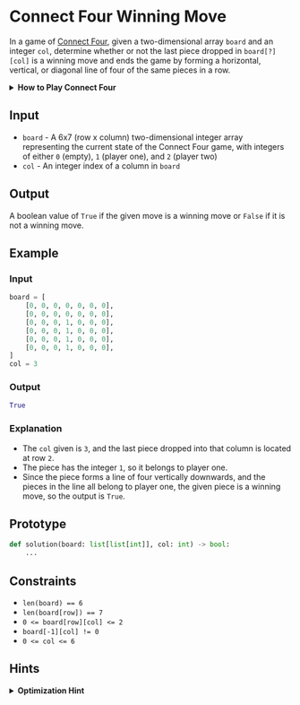 # Connect Four Winning Move
In a game of [Connect Four](https://en.wikipedia.org/wiki/Connect_Four), given a two-dimensional array `board` and an integer `col`, determine whether or not the last piece dropped in `board[?][col]` is a winning move and ends the game by forming a horizontal, vertical, or diagonal line of four of the same pieces in a row.

<details>
    <summary><b>How to Play Connect Four</b></summary>
    <b>Connect Four</b> is a two player game where players choose a color and alternate turns by dropping one of their pieces into a 6x7 (row x column) board.<br>
    The objective of the game is to be the first to form a horizontal, vertical, or diagonal line of four of one's own pieces.
</details>

## Input
- `board` - A 6x7 (row x column) two-dimensional integer array representing the current state of the Connect Four game, with integers of either `0` (empty), `1` (player one), and `2` (player two)
- `col` - An integer index of a column in `board`

## Output
A boolean value of `True` if the given move is a winning move or `False` if it is not a winning move.

## Example
### Input
```py
board = [
    [0, 0, 0, 0, 0, 0, 0],
    [0, 0, 0, 0, 0, 0, 0],
    [0, 0, 0, 1, 0, 0, 0],
    [0, 0, 0, 1, 0, 0, 0],
    [0, 0, 0, 1, 0, 0, 0],
    [0, 0, 0, 1, 0, 0, 0],
]
col = 3
```

### Output
```py
True
```

### Explanation
- The `col` given is `3`, and the last piece dropped into that column is located at row `2`.
- The piece has the integer `1`, so it belongs to player one.
- Since the piece forms a line of four vertically downwards, and the pieces in the line all belong to player one, the given piece is a winning move, so the output is `True`.

## Prototype
```py
def solution(board: list[list[int]], col: int) -> bool:
    ...
```

## Constraints
- `len(board) == 6`
- `len(board[row]) == 7`
- `0 <= board[row][col] <= 2`
- `board[-1][col] != 0`
- `0 <= col <= 6`

## Hints
<details>
    <summary><b>Optimization Hint</b></summary>
    Although this problem can be completed by using just <code>board</code>, the optimal solution requires using <code>col</code> as well to reduce the amount of pieces that need to be checked.
</details>
